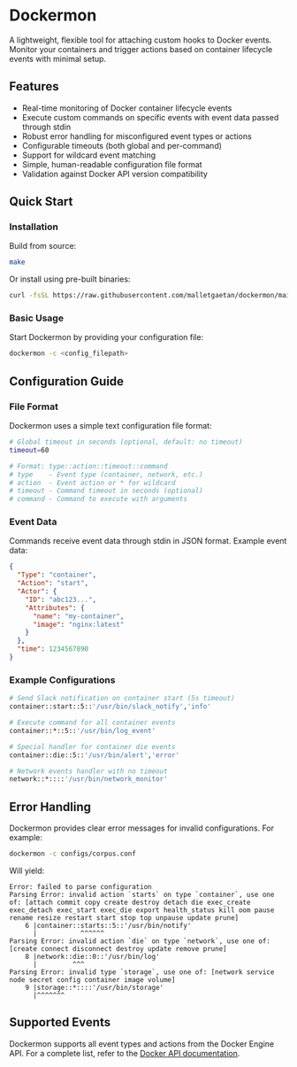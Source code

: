 # Dockermon

A lightweight, flexible tool for attaching custom hooks to Docker events. Monitor your containers and trigger actions based on container lifecycle events with minimal setup.

## Features

- Real-time monitoring of Docker container lifecycle events
- Execute custom commands on specific events with event data passed through stdin
- Robust error handling for misconfigured event types or actions
- Configurable timeouts (both global and per-command)
- Support for wildcard event matching
- Simple, human-readable configuration file format
- Validation against Docker API version compatibility

## Quick Start

### Installation

Build from source:
```bash
make
```

Or install using pre-built binaries:
```bash
curl -fsSL https://raw.githubusercontent.com/malletgaetan/dockermon/main/install.sh | sudo bash
```

### Basic Usage

Start Dockermon by providing your configuration file:
```bash
dockermon -c <config_filepath>
```

## Configuration Guide

### File Format

Dockermon uses a simple text configuration file format:

```bash
# Global timeout in seconds (optional, default: no timeout)
timeout=60

# Format: type::action::timeout::command
# type    - Event type (container, network, etc.)
# action  - Event action or * for wildcard
# timeout - Command timeout in seconds (optional)
# command - Command to execute with arguments
```

### Event Data

Commands receive event data through stdin in JSON format. Example event data:

```json
{
  "Type": "container",
  "Action": "start",
  "Actor": {
    "ID": "abc123...",
    "Attributes": {
      "name": "my-container",
      "image": "nginx:latest"
    }
  },
  "time": 1234567890
}
```

### Example Configurations

```bash
# Send Slack notification on container start (5s timeout)
container::start::5::'/usr/bin/slack_notify','info'

# Execute command for all container events
container::*::5::'/usr/bin/log_event'

# Special handler for container die events
container::die::5::'/usr/bin/alert','error'

# Network events handler with no timeout
network::*::::'/usr/bin/network_monitor'
```

## Error Handling

Dockermon provides clear error messages for invalid configurations. For example:

```bash
dockermon -c configs/corpus.conf
```

Will yield:
```
Error: failed to parse configuration
Parsing Error: invalid action `starts` on type `container`, use one of: [attach commit copy create destroy detach die exec_create exec_detach exec_start exec_die export health_status kill oom pause rename resize restart start stop top unpause update prune]
    6 |container::starts::5::'/usr/bin/notify'
      |           ^^^^^^                      
Parsing Error: invalid action `die` on type `network`, use one of: [create connect disconnect destroy update remove prune]
    8 |network::die::0::'/usr/bin/log'
      |         ^^^                   
Parsing Error: invalid type `storage`, use one of: [network service node secret config container image volume]
    9 |storage::*::::'/usr/bin/storage'
      |^^^^^^^
```

## Supported Events

Dockermon supports all event types and actions from the Docker Engine API. For a complete list, refer to the [Docker API documentation](https://docs.docker.com/reference/api/engine/version/v1.47/#tag/System/operation/SystemEvents).
